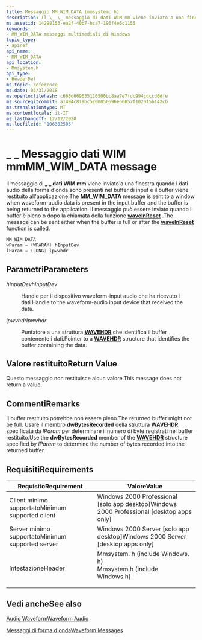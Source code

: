 ```yaml
---
title: Messaggio MM_WIM_DATA (mmsystem. h)
description: Il \_ \_ messaggio di dati WIM mm viene inviato a una finestra quando i dati audio della forma d'onda sono presenti nel buffer di input e il buffer viene restituito all'applicazione. Il messaggio può essere inviato quando il buffer è pieno o dopo la chiamata della funzione waveInReset.
ms.assetid: 14298153-ea2f-40b7-bca7-196f4e6c1155
keywords:
- MM_WIM_DATA messaggi multimediali di Windows
topic_type:
- apiref
api_name:
- MM_WIM_DATA
api_location:
- Mmsystem.h
api_type:
- HeaderDef
ms.topic: reference
ms.date: 05/31/2018
ms.openlocfilehash: c663d669635116500bc8aa7e7fdc994cdccd6dfe
ms.sourcegitcommit: a1494c819bc5200050696e66057f1020f5b142cb
ms.translationtype: MT
ms.contentlocale: it-IT
ms.lasthandoff: 12/12/2020
ms.locfileid: "106302505"
---
```

# <a name="mm_wim_data-message"></a><span data-ttu-id="6323f-105">\_ \_ Messaggio dati WIM mm</span><span class="sxs-lookup"><span data-stu-id="6323f-105">MM\_WIM\_DATA message</span></span>

<span data-ttu-id="6323f-106">Il messaggio di **\_ \_ dati WIM mm** viene inviato a una finestra quando i dati audio della forma d'onda sono presenti nel buffer di input e il buffer viene restituito all'applicazione.</span><span class="sxs-lookup"><span data-stu-id="6323f-106">The **MM\_WIM\_DATA** message is sent to a window when waveform-audio data is present in the input buffer and the buffer is being returned to the application.</span></span> <span data-ttu-id="6323f-107">Il messaggio può essere inviato quando il buffer è pieno o dopo la chiamata della funzione [**waveInReset**](/windows/win32/api/mmeapi/nf-mmeapi-waveinreset) .</span><span class="sxs-lookup"><span data-stu-id="6323f-107">The message can be sent either when the buffer is full or after the [**waveInReset**](/windows/win32/api/mmeapi/nf-mmeapi-waveinreset) function is called.</span></span>


```C++
MM_WIM_DATA 
wParam = (WPARAM) hInputDev 
lParam = (LONG) lpwvhdr 
```



## <a name="parameters"></a><span data-ttu-id="6323f-108">Parametri</span><span class="sxs-lookup"><span data-stu-id="6323f-108">Parameters</span></span>

<dl> <dt>

<span data-ttu-id="6323f-109"><span id="hInputDev"></span><span id="hinputdev"></span><span id="HINPUTDEV"></span>*hInputDev*</span><span class="sxs-lookup"><span data-stu-id="6323f-109"><span id="hInputDev"></span><span id="hinputdev"></span><span id="HINPUTDEV"></span>*hInputDev*</span></span>
</dt> <dd>

<span data-ttu-id="6323f-110">Handle per il dispositivo waveform-input audio che ha ricevuto i dati.</span><span class="sxs-lookup"><span data-stu-id="6323f-110">Handle to the waveform-audio input device that received the data.</span></span>

</dd> <dt>

<span data-ttu-id="6323f-111"><span id="lpwvhdr"></span><span id="LPWVHDR"></span>*lpwvhdr*</span><span class="sxs-lookup"><span data-stu-id="6323f-111"><span id="lpwvhdr"></span><span id="LPWVHDR"></span>*lpwvhdr*</span></span>
</dt> <dd>

<span data-ttu-id="6323f-112">Puntatore a una struttura [**WAVEHDR**](/windows/win32/api/mmeapi/ns-mmeapi-wavehdr) che identifica il buffer contenente i dati.</span><span class="sxs-lookup"><span data-stu-id="6323f-112">Pointer to a [**WAVEHDR**](/windows/win32/api/mmeapi/ns-mmeapi-wavehdr) structure that identifies the buffer containing the data.</span></span>

</dd> </dl>

## <a name="return-value"></a><span data-ttu-id="6323f-113">Valore restituito</span><span class="sxs-lookup"><span data-stu-id="6323f-113">Return Value</span></span>

<span data-ttu-id="6323f-114">Questo messaggio non restituisce alcun valore.</span><span class="sxs-lookup"><span data-stu-id="6323f-114">This message does not return a value.</span></span>

## <a name="remarks"></a><span data-ttu-id="6323f-115">Commenti</span><span class="sxs-lookup"><span data-stu-id="6323f-115">Remarks</span></span>

<span data-ttu-id="6323f-116">Il buffer restituito potrebbe non essere pieno.</span><span class="sxs-lookup"><span data-stu-id="6323f-116">The returned buffer might not be full.</span></span> <span data-ttu-id="6323f-117">Usare il membro **dwBytesRecorded** della struttura [**WAVEHDR**](/windows/win32/api/mmeapi/ns-mmeapi-wavehdr) specificata da *lParam* per determinare il numero di byte registrati nel buffer restituito.</span><span class="sxs-lookup"><span data-stu-id="6323f-117">Use the **dwBytesRecorded** member of the [**WAVEHDR**](/windows/win32/api/mmeapi/ns-mmeapi-wavehdr) structure specified by *lParam* to determine the number of bytes recorded into the returned buffer.</span></span>

## <a name="requirements"></a><span data-ttu-id="6323f-118">Requisiti</span><span class="sxs-lookup"><span data-stu-id="6323f-118">Requirements</span></span>



| <span data-ttu-id="6323f-119">Requisito</span><span class="sxs-lookup"><span data-stu-id="6323f-119">Requirement</span></span> | <span data-ttu-id="6323f-120">Valore</span><span class="sxs-lookup"><span data-stu-id="6323f-120">Value</span></span> |
|-------------------------------------|-----------------------------------------------------------------------------------------------------------|
| <span data-ttu-id="6323f-121">Client minimo supportato</span><span class="sxs-lookup"><span data-stu-id="6323f-121">Minimum supported client</span></span><br/> | <span data-ttu-id="6323f-122">Windows 2000 Professional \[solo app desktop\]</span><span class="sxs-lookup"><span data-stu-id="6323f-122">Windows 2000 Professional \[desktop apps only\]</span></span><br/>                                                |
| <span data-ttu-id="6323f-123">Server minimo supportato</span><span class="sxs-lookup"><span data-stu-id="6323f-123">Minimum supported server</span></span><br/> | <span data-ttu-id="6323f-124">Windows 2000 Server \[solo app desktop\]</span><span class="sxs-lookup"><span data-stu-id="6323f-124">Windows 2000 Server \[desktop apps only\]</span></span><br/>                                                      |
| <span data-ttu-id="6323f-125">Intestazione</span><span class="sxs-lookup"><span data-stu-id="6323f-125">Header</span></span><br/>                   | <dl> <span data-ttu-id="6323f-126"><dt>Mmsystem. h (include Windows. h)</dt></span><span class="sxs-lookup"><span data-stu-id="6323f-126"><dt>Mmsystem.h (include Windows.h)</dt></span></span> </dl> |



## <a name="see-also"></a><span data-ttu-id="6323f-127">Vedi anche</span><span class="sxs-lookup"><span data-stu-id="6323f-127">See also</span></span>

<dl> <dt>

[<span data-ttu-id="6323f-128">Audio Waveform</span><span class="sxs-lookup"><span data-stu-id="6323f-128">Waveform Audio</span></span>](waveform-audio.md)
</dt> <dt>

[<span data-ttu-id="6323f-129">Messaggi di forma d'onda</span><span class="sxs-lookup"><span data-stu-id="6323f-129">Waveform Messages</span></span>](waveform-messages.md)
</dt> </dl>

 

